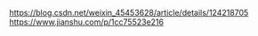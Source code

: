 https://blog.csdn.net/weixin_45453628/article/details/124218705
https://www.jianshu.com/p/1cc75523e216